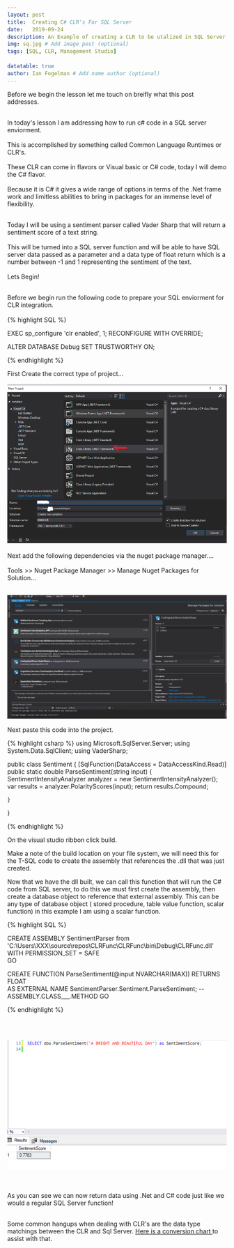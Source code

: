 ```yaml
---
layout: post
title:  Creating C# CLR's For SQL Server
date:   2019-09-24
description: An Example of creating a CLR to be utalized in SQL Server
img: sq.jpg # Add image post (optional)
tags: [SQL, CLR, Management Studio]

datatable: true
author: Ian Fogelman # Add name author (optional)
---
```


Before we begin the lesson let me touch on breifly what this post addresses.
<br>
<br>

In today's lesson I am addressing how to run c# code in a SQL server enviorment.
<br>
<br>
This is accomplished by something called Common Language Runtimes or CLR's.
<br>
<br>
These CLR can come in flavors or Visual basic or C# code, today I will demo the C# flavor.
<br>
<br>
Because it is C# it gives a wide range of options in terms of the .Net frame work and limitless abilities to bring in packages for an immense level of flexibility.
<br>
<br>

Today I will be using a sentiment parser called Vader Sharp that will return a sentiment score of a text string.
<br>
<br>
This will be turned into a SQL server function and will be able to have SQL server data passed as a parameter and a data type of float return which is a number between -1 and 1 representing the sentiment of the text.
<br>
<br>
Lets Begin!
<br>
<br>

Before we begin run the following code to prepare your SQL enviorment for CLR integration.
<br>
<br>
{% highlight SQL %}

EXEC sp_configure 'clr enabled', 1;  RECONFIGURE WITH OVERRIDE;

ALTER DATABASE Debug SET TRUSTWORTHY ON;

{% endhighlight %}



First Create the correct type of project...
<br>
<br>
![CLR Project Type](/assets/images/CLR1.png)
<br>
<br>
Next add the following dependencies via the nuget package manager....
<br>
<br>
Tools >> Nuget Package Manager >> Manage Nuget Packages for Solution...
<br>
<br>

![CLR Project Type](/assets/images/CLR2.png)

Next paste this code into the project.

{% highlight csharp %}
using Microsoft.SqlServer.Server;
using System.Data.SqlClient;
using VaderSharp;

public class Sentiment
{
    [SqlFunction(DataAccess = DataAccessKind.Read)]
    public static double ParseSentiment(string input)
    {
        SentimentIntensityAnalyzer analyzer = new SentimentIntensityAnalyzer();
        var results = analyzer.PolarityScores(input);
        return results.Compound;

    }
}

{% endhighlight %}

On the visual studio ribbon click build.

Make a note of the build location on your file system, we will need this for the T-SQL code to create the assembly that references the .dll that was just created.

Now that we have the dll built, we can call this function that will run the C# code from SQL server, to do this we must first create the assembly, then create a database object to reference that external assembly. This can be any type of database object ( stored procedure, table value function, scalar function) in this example I am using a scalar function.

{% highlight SQL %}

CREATE ASSEMBLY SentimentParser from 'C:\Users\XXX\source\repos\CLRFunc\CLRFunc\bin\Debug\CLRFunc.dll' WITH PERMISSION_SET = SAFE  
GO 

CREATE FUNCTION ParseSentiment(@input NVARCHAR(MAX)) 
RETURNS FLOAT   
AS EXTERNAL NAME SentimentParser.Sentiment.ParseSentiment; 
--           ASSEMBLY.CLASS___.METHOD
GO  


{% endhighlight %}

<br>
<br>

![Function Results](/assets/images/CLR3.png)

<br>
<br>
As you can see we can now return data using .Net and C# code just like we would a regular SQL Server function!
<br>
<br>

Some common hangups when dealing with CLR's are the data type matchings between the CLR and Sql Server.
<a href="https://docs.microsoft.com/en-us/dotnet/framework/data/adonet/sql/linq/sql-clr-type-mapping" target="_blank"> Here is a conversion chart </a> to assist with that.


